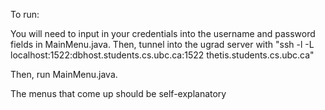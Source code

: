 To run:

You will need to input in your credentials into the username and password fields in MainMenu.java. Then, tunnel into the ugrad server with "ssh -l <username> -L localhost:1522:dbhost.students.cs.ubc.ca:1522 thetis.students.cs.ubc.ca"

Then, run MainMenu.java.

The menus that come up should be self-explanatory
